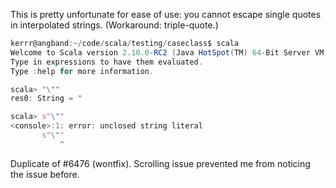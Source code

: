 This is pretty unfortunate for ease of use: you cannot escape single quotes in interpolated strings.  (Workaround: triple-quote.)

```scala
kerrr@angband:~/code/scala/testing/caseclass$ scala
Welcome to Scala version 2.10.0-RC2 (Java HotSpot(TM) 64-Bit Server VM, Java 1.6.0_31).
Type in expressions to have them evaluated.
Type :help for more information.

scala> "\""
res0: String = "

scala> s"\""
<console>:1: error: unclosed string literal
       s"\""
           ^
```
Duplicate of #6476 (wontfix).  Scrolling issue prevented me from noticing the issue before.
